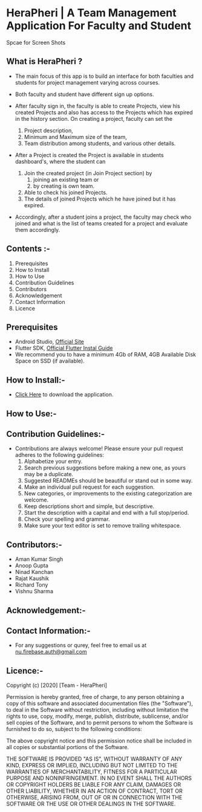 # HeraPheri | A Team Management Application For Faculty and Student


Spcae for Screen Shots

## What is HeraPheri ?
- The main focus of this app is to build an interface for both faculties and students for project management varying across courses.

- Both faculty and student have different sign up options. 

- After faculty sign in, the faculty is able to create Projects, view his created Projects and also has access to the Projects which has   expired in the history section. On creating a project, faculty can set the 
   1. Project description, 
   2. Minimum and Maximum size of the team, 
   3. Team distribution among students, and various other details. 

- After a Project is created the Project is available in students dashboard's, where the student can 
  1. Join the created project (in Join Project section) by 
     1. joining an existing team or 
     2. by creating is own team. 
  2. Able to check his joined Projects. 
  3. The details of joined Projects which he have joined but it has expired. 

- Accordingly, after a student joins a project, the faculty may check who joined and what is the list of teams created for a project and   evaluate them accordingly.

## Contents :-
   1. Prerequisites
   2. How to Install
   3. How to Use
   4. Contribution Guidelines
   5. Contributors
   6. Acknowledgement
   7. Contact Information
   8. Licence 
 

## Prerequisites
- Android Studio,  [Official Site](https://developer.android.com/studio "Download Link")
- Flutter SDK, [Official Flutter Instal Guide](https://flutter.dev/docs/get-started/install "Flutter SDK")
- We recommend you to have a minimum 4Gb of RAM, 4GB Available Disk Space on SSD (if available).

## How to Install:-
- [Click Here](https://developer.android.com/studio "Download Link") to download the application.
## How to Use:-

## Contribution Guidelines:-
- Contributions are always welcome! Please ensure your pull request adheres to the following guidelines:
   1. Alphabetize your entry.
   2. Search previous suggestions before making a new one, as yours may be a duplicate.
   3. Suggested READMEs should be beautiful or stand out in some way.
   4. Make an individual pull request for each suggestion.
   5. New categories, or improvements to the existing categorization are welcome.
   6. Keep descriptions short and simple, but descriptive.
   7. Start the description with a capital and end with a full stop/period.
   8. Check your spelling and grammar.
   9. Make sure your text editor is set to remove trailing whitespace.

## Contributors:-
   - Aman Kumar Singh 
   - Anoop Gupta
   - Ninad Kanchan
   - Rajat Kaushik
   - Richard Tony
   - Vishnu Sharma
   
    
## Acknowledgement:-
## Contact Information:-
- For any suggestions or qurey, feel free to email us at <nu.firebase.auth@gmail.com>
## Licence:-

Copyright (c) [2020] [Team - HeraPheri]

Permission is hereby granted, free of charge, to any person obtaining a copy
of this software and associated documentation files (the "Software"), to deal
in the Software without restriction, including without limitation the rights
to use, copy, modify, merge, publish, distribute, sublicense, and/or sell
copies of the Software, and to permit persons to whom the Software is
furnished to do so, subject to the following conditions:

The above copyright notice and this permission notice shall be included in all
copies or substantial portions of the Software.

THE SOFTWARE IS PROVIDED "AS IS", WITHOUT WARRANTY OF ANY KIND, EXPRESS OR
IMPLIED, INCLUDING BUT NOT LIMITED TO THE WARRANTIES OF MERCHANTABILITY,
FITNESS FOR A PARTICULAR PURPOSE AND NONINFRINGEMENT. IN NO EVENT SHALL THE
AUTHORS OR COPYRIGHT HOLDERS BE LIABLE FOR ANY CLAIM, DAMAGES OR OTHER
LIABILITY, WHETHER IN AN ACTION OF CONTRACT, TORT OR OTHERWISE, ARISING FROM,
OUT OF OR IN CONNECTION WITH THE SOFTWARE OR THE USE OR OTHER DEALINGS IN THE
SOFTWARE.
